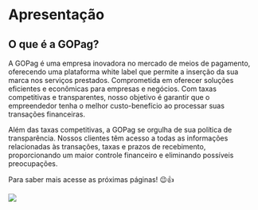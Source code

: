 # Apresentação

## O que é a GOPag?

A GOPag é uma empresa inovadora no mercado de meios de pagamento, oferecendo uma plataforma white label que permite a inserção da sua marca nos serviços prestados. Comprometida em oferecer soluções eficientes e econômicas para empresas e negócios. Com taxas competitivas e transparentes, nosso objetivo é garantir que o empreendedor tenha o melhor custo-benefício ao processar suas transações financeiras.

Além das taxas competitivas, a GOPag se orgulha de sua política de transparência. Nossos clientes têm acesso a todas as informações relacionadas às transações, taxas e prazos de recebimento, proporcionando um maior controle financeiro e eliminando possíveis preocupações.

Para saber mais acesse as próximas páginas! 😉👍

![](https://gopag.com.br/loja/assets/img/logo.png)
